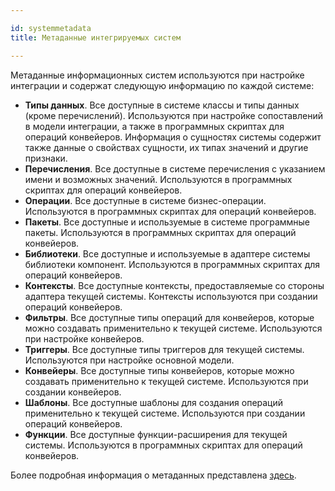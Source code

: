```yaml
---

id: systemmetadata
title: Метаданные интегрируемых систем

---
```


Метаданные информационных систем используются при настройке интеграции и содержат следующую информацию по каждой системе:

- **Типы данных**. Все доступные в системе классы и типы данных (кроме перечислений). Используются при настройке сопоставлений в модели интеграции, а также в программных скриптах для операций конвейеров. Информация о сущностях системы содержит также данные о свойствах сущности, их типах значений и другие признаки.
- **Перечисления**. Все доступные в системе перечисления с указанием имени и возможных значений. Используются в программных скриптах для операций конвейеров.
- **Операции**. Все доступные в системе бизнес-операции. Используются в программных скриптах для операций конвейеров. 
- **Пакеты**. Все доступные и используемые в системе программные пакеты. Используются в программных скриптах для операций конвейеров.
- **Библиотеки**. Все доступные и используемые в адаптере системы библиотеки компонент. Используются в программных скриптах для операций конвейеров.
- **Контексты**. Все доступные контексты, предоставляемые со стороны адаптера текущей системы. Контексты используются при создании операций конвейеров.
- **Фильтры**. Все доступные типы операций для конвейеров, которые можно создавать применительно к текущей системе. Используются при настройке конвейеров.
- **Триггеры**. Все доступные типы триггеров для текущей системы. Используются при настройке основной модели.
- **Конвейеры**. Все доступные типы конвейеров, которые можно создавать применительно к текущей системе. Используются при создании конвейеров.
- **Шаблоны**. Все доступные шаблоны для создания операций применительно к текущей системе. Используются при создании операций конвейеров.
- **Функции**. Все доступные функции-расширения для текущей системы. Используются в программных скриптах для операций конвейеров.

Более подробная информация о метаданных представлена [здесь](dipserver\infrastructure.md).

